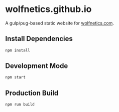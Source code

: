 # wolfnetics.github.io

A gulp/pug-based static website for [wolfnetics.com].

## Install Dependencies

```sh
npm install
```

## Development Mode

```sh
npm start
```

## Production Build

```sh
npm run build
```


[wolfnetics.com]: https://wolfnetics.com
